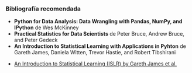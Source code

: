 ### Bibliografía recomendada

- **Python for Data Analysis: Data Wrangling with Pandas, NumPy, and IPython** de Wes McKinney
- **Practical Statistics for Data Scientists** de Peter Bruce, Andrew Bruce, and Peter Gedeck
- **An Introduction to Statistical Learning with Applications in Pyhton** de Gareth James, Daniela Witten, Trevor Hastie, and Robert Tibshirani
* [An Introduction to Statistical Learning (ISLR) by Gareth James et al.](https://www.statlearning.com/)



